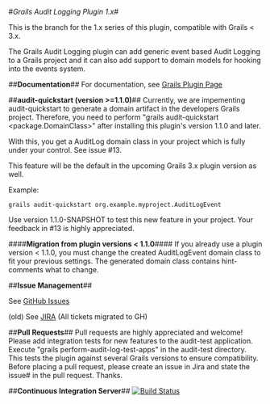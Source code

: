 #*Grails Audit Logging Plugin 1.x*#

This is the branch for the 1.x series of this plugin, compatible with Grails < 3.x.

The Grails Audit Logging plugin can add generic event based Audit Logging to a Grails project and it can also add support to domain models for hooking into the events system.

##**Documentation**##
For documentation, see [Grails Plugin Page](http://grails.org/plugin/audit-logging "Grails Plugin Page")

##**audit-quickstart (version >=1.1.0)**##
Currently, we are impementing audit-quickstart to generate a domain artifact in the developers Grails project. 
Therefore, you need to perform "grails audit-quickstart \<package.DomainClass\>" after installing this plugin's version 1.1.0 and later. 

With this, you get a AuditLog domain class in your project which is fully under your control. See issue #13.

This feature will be the default in the upcoming Grails 3.x plugin version as well.

Example:

```
grails audit-quickstart org.example.myproject.AuditLogEvent

```

Use version 1.1.0-SNAPSHOT to test this new feature in your project. Your feedback in #13 is highly appreciated.
 
####**Migration from plugin versions < 1.1.0**####
If you already use a plugin version < 1.1.0, you must change the created AuditLogEvent domain class to fit your previous settings. The generated domain class contains hint-comments what to change.


##**Issue Management**##

See [GitHub Issues](https://github.com/robertoschwald/grails-audit-logging-plugin/issues "Issues")

(old) See [JIRA](http://jira.grails.org/browse/GPAUDITLOGGING "GPAUDITLOGGING JIRA") (All tickets migrated to GH)

##**Pull Requests**##
Pull requests are highly appreciated and welcome!
Please add integration tests for new features to the audit-test application.
Execute "grails perform-audit-log-test-apps" in the audit-test directory. This tests the plugin against several Grails versions to ensure compatibility.
Before placing a pull request, please create an issue in Jira and state the issue# in the pull request. Thanks.


##**Continuous Integration Server**##
[![Build Status](https://travis-ci.org/robertoschwald/grails-audit-logging-plugin.svg?branch=1.x_maintenance)](https://travis-ci.org/robertoschwald/grails-audit-logging-plugin?branch=1.x_maintenance)

